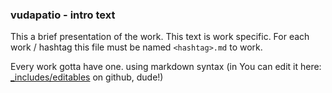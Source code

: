 ### vudapatio - intro text

This a brief presentation of the work. This text is work specific. For each work / hashtag this file must be named `<hashtag>.md` to work.

Every work gotta have one. using markdown syntax (in You can edit it  here: [_includes/editables](https://github.com/toybreaker/binocle/tree/gh-pages/_includes/editables) on github, dude!)
